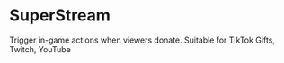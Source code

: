 # SuperStream
Trigger in-game actions when viewers donate. Suitable for TikTok Gifts, Twitch, YouTube
